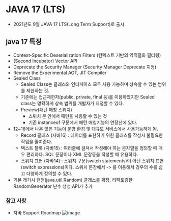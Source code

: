 # JAVA 17 (LTS)
- 2021년도 9월 JAVA 17 LTS(Long Term Support)로 출시

## java 17 특징
- Context-Specific Deserialization Filters (컨텍스트 기반의 역직렬화 필터링)
- (Second Incubator) Vector API
- Deprecate the Security Manager (Security Manager Deprecate 지정)
- Remove the Experimental AOT, JIT Compiler
- Sealed Class
  - Sealed Class는 클래스와 인터페이스 모두 사용 가능하며 상속할 수 있는 범위를 제한하는 것.
  - 기존에는 접근제한자(public, private, final 등)를 이용하였지만 Sealed class는 명확하게 상속 범위를 개발자가 지정할 수 있다.
  - Preview(패턴 매칭 스위치)
    - 스위치 문 안에서 패턴을 사용할 수 있는 것
    - 기존 instanceof 구문에서 패턴 매칭기능의 연장선에 있다.
- 12~16에서 나온 많은 기능이 운영 환경 및 대규모 서비스에서 사용가능하게 됨.
  - Record 클래스 (자바16) : 데이터를 표현하기 위한 클래스를 작성시 불필요한 작업을 줄여준다.
  - 텍스트 블록 (자바15) : 여러줄에 걸쳐서 작성해야 하는 문자열을 정의할 때 매우 편리하다. SQL 문장이나 XML 문장등을 작성할 때 유용하다.
  - 스위치 표현 (자바14) : 스위치 구문(switch statements)이 아닌 스위치 표현(switch expressions)이다. 스위치 문장에서 -> 를 이용해서 경우의 수를 쉽고 다양하게 정의할 수 있다.
- 기본 레거시 랜덤(java.util.Random) 클래스를 확장, 리팩토링한 RandomGenerator 난수 생성 API가 추가

### 참고 사항
- 자바 Support Roadmap
    ![image](https://user-images.githubusercontent.com/38865267/157151705-91b72890-5b23-41fc-89d2-6d85a3ae9dd0.png)
